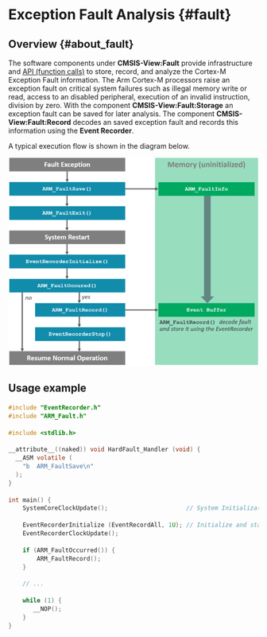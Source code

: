 # Exception Fault Analysis {#fault}

## Overview {#about_fault}

The software components under **CMSIS-View:Fault** provide infrastructure and [API (function calls)](modules.html) to store, record, and analyze the Cortex-M Exception Fault information.
The Arm Cortex-M processors raise an exception fault on critical system failures such as illegal memory write or read, access to an disabled peripheral, execution of an invalid instruction, division by zero.
With the component **CMSIS-View:Fault:Storage** an exception fault can be saved for later analysis.  The component **CMSIS-View:Fault:Record** decodes an saved exception fault and records this information using the **Event Recorder**.

A typical execution flow is shown in the diagram below.

![Exception Fault Analysis](./images/ArmFault.png "Exception Fault Analysis")

## Usage example

```c
#include "EventRecorder.h"
#include "ARM_Fault.h"

#include <stdlib.h>

__attribute__((naked)) void HardFault_Handler (void) {
  __ASM volatile (
    "b  ARM_FaultSave\n"
  );
}

int main() {
    SystemCoreClockUpdate();                      // System Initialization

    EventRecorderInitialize (EventRecordAll, 1U); // Initialize and start Event Recorder
    EventRecorderClockUpdate();

    if (ARM_FaultOccurred()) {
        ARM_FaultRecord();
    }

    // ...

    while (1) {
       __NOP();
    }
}
```
